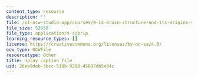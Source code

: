 ```yaml
---
content_type: resource
description: ''
file: /ol-ocw-studio-app/courses/9-14-brain-structure-and-its-origins-spring-2014/26ee9deb3bcc518b928845887db5e84c_555143.vtt
file_size: 52658
file_type: application/x-subrip
learning_resource_types: []
license: https://creativecommons.org/licenses/by-nc-sa/4.0/
ocw_type: OCWFile
resourcetype: Other
title: 3play caption file
uid: 26ee9deb-3bcc-518b-9288-45887db5e84c
---
```

